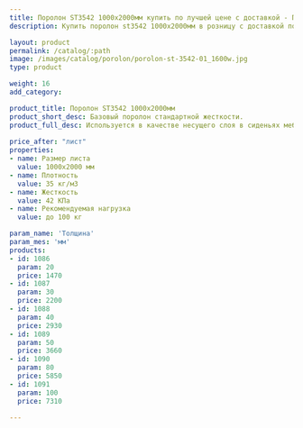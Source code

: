 ```yaml
---
title: Поролон ST3542 1000х2000мм купить по лучшей цене с доставкой - Поролоныч
description: Купить поролон st3542 1000х2000мм в розницу с доставкой по Москве в интернет-магазине Поролоныча.

layout: product
permalink: /catalog/:path
image: /images/catalog/porolon/porolon-st-3542-01_1600w.jpg
type: product

weight: 16
add_category: 

product_title: Поролон ST3542 1000х2000мм
product_short_desc: Базовый поролон стандартной жесткости.
product_full_desc: Используется в качестве несущего слоя в сиденьях мебели и матрасах. Формообразующий элемент для матрасов и всех частей диванов. Поролон ST3542 отличается высокой восстанавливаемостью и долговечностью.
        
price_after: "лист"
properties:
- name: Размер листа
  value: 1000х2000 мм
- name: Плотность
  value: 35 кг/м3
- name: Жесткость
  value: 42 КПа
- name: Рекомендуемая нагрузка
  value: до 100 кг

param_name: 'Толщина'
param_mes: 'мм'
products:
- id: 1086
  param: 20
  price: 1470
- id: 1087
  param: 30
  price: 2200
- id: 1088
  param: 40
  price: 2930
- id: 1089
  param: 50
  price: 3660
- id: 1090
  param: 80
  price: 5850
- id: 1091
  param: 100
  price: 7310

---
```

